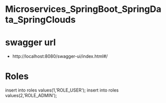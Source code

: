 # Microservices_SpringBoot_SpringData_SpringClouds

# swagger url
- http://localhost:8080/swagger-ui/index.html#/

# Roles
insert into roles values(1,'ROLE_USER');
insert into roles values(2,'ROLE_ADMIN');